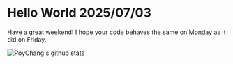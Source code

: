 # Hello World 2025/07/03

Have a great weekend!
I hope your code behaves the same on Monday as it did on Friday.

![PoyChang's github stats](https://github-readme-stats.vercel.app/api?username=poychang&show_icons=true&theme=dracula)

